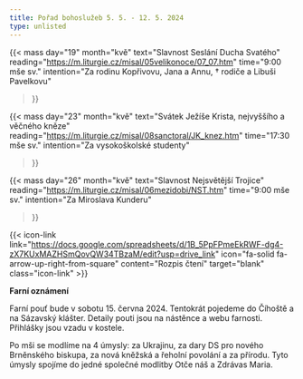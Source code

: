 ```yaml
---
title: Pořad bohoslužeb 5. 5. - 12. 5. 2024
type: unlisted
---
```


{{< mass 
day="19" 
month="kvě" 
text="Slavnost Seslání Ducha Svatého" 
reading="https://m.liturgie.cz/misal/05velikonoce/07_07.htm" 
time="9:00 mše sv." 
intention="Za rodinu Kopřivovu, Jana a Annu, † rodiče a Libuši Pavelkovu" 
>}}

{{< mass 
day="23" 
month="kvě" 
text="Svátek Ježíše Krista, nejvyššího a věčného kněze" 
reading="https://m.liturgie.cz/misal/08sanctoral/JK_knez.htm" 
time="17:30 mše sv." 
intention="Za vysokoškolské studenty" 
>}}

{{< mass 
day="26" 
month="kvě" 
text="Slavnost Nejsvětější Trojice" 
reading="https://m.liturgie.cz/misal/06mezidobi/NST.htm" 
time="9:00 mše sv." 
intention="Za Miroslava Kunderu" 
>}}

{{< icon-link link="https://docs.google.com/spreadsheets/d/1B_5PpFPmeEkRWF-dg4-zX7KUxMAZHSmQovQW34TBzaM/edit?usp=drive_link" icon="fa-solid fa-arrow-up-right-from-square" content="Rozpis čtení" target="blank" class="icon-link" >}}

**Farní oznámení**

Farní pouť bude v sobotu 15. června 2024. Tentokrát pojedeme do Číhoště a na Sázavský klášter. Detaily pouti jsou na nástěnce a webu farnosti. Přihlášky jsou vzadu v kostele.

Po mši se modlíme na 4 úmysly: za Ukrajinu, za dary DS pro nového Brněnského biskupa, za nová kněžská a řeholní povolání a za přírodu. Tyto úmysly spojíme do jedné společné modlitby Otče náš a Zdrávas Maria.